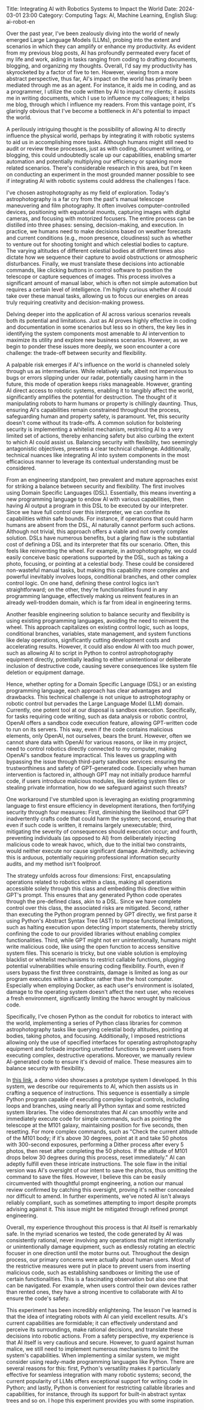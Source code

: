 Title: Integrating AI with Robotics Systems to Impact the World
Date: 2024-03-01 23:00
Category: Computing
Tags: AI, Machine Learning, English
Slug: ai-robot-en

Over the past year, I've been zealously diving into the world of newly emerged Large Language Models (LLMs), probing into the extent and scenarios in which they can amplify or enhance my productivity. As evident from my previous blog posts, AI has profoundly permeated every facet of my life and work, aiding in tasks ranging from coding to drafting documents, blogging, and organizing my thoughts. Overall, I'd say my productivity has skyrocketed by a factor of five to ten. However, viewing from a more abstract perspective, thus far, AI's impact on the world has primarily been mediated through me as an agent. For instance, it aids me in coding, and as a programmer, I utilize the code written by AI to impact my clients; it assists me in writing documents, which I use to influence my colleagues; it helps me blog, through which I influence my readers. From this vantage point, it's glaringly obvious that I've become a bottleneck in AI's potential to impact the world.

A perilously intriguing thought is the possibility of allowing AI to directly influence the physical world, perhaps by integrating it with robotic systems to aid us in accomplishing more tasks. Although humans might still need to audit or review these processes, just as with coding, document writing, or blogging, this could undoubtedly scale up our capabilities, enabling smarter automation and potentially multiplying our efficiency or sparking more related scenarios. There's considerable research in this area, but I'm keen on conducting an experiment in the most grounded manner possible to see if integrating AI with robotic systems could address the challenges I face.

I've chosen astrophotography as my field of exploration. Today's astrophotography is a far cry from the past's manual telescope maneuvering and film photography. It often involves computer-controlled devices, positioning with equatorial mounts, capturing images with digital cameras, and focusing with motorized focusers. The entire process can be distilled into three phases: sensing, decision-making, and execution. In practice, we humans need to make decisions based on weather forecasts and current conditions (e.g., moon presence, cloudiness) such as whether to venture out for shooting tonight and which celestial bodies to capture. The varying altitudes of different celestial bodies at different times also dictate how we sequence their capture to avoid obstructions or atmospheric disturbances. Finally, we must translate these decisions into actionable commands, like clicking buttons in control software to position the telescope or capture sequences of images. This process involves a significant amount of manual labor, which is often not simple automation but requires a certain level of intelligence. I'm highly curious whether AI could take over these manual tasks, allowing us to focus our energies on areas truly requiring creativity and decision-making prowess.

Delving deeper into the application of AI across various scenarios reveals both its potential and limitations. Just as AI proves highly effective in coding and documentation in some scenarios but less so in others, the key lies in identifying the system components most amenable to AI intervention to maximize its utility and explore new business scenarios. However, as we begin to ponder these issues more deeply, we soon encounter a core challenge: the trade-off between security and flexibility.

A palpable risk emerges if AI's influence on the world is channeled solely through us as intermediaries. While relatively safe, albeit not impervious to bugs or errors slipping under our radar, potentially causing harm in the future, this mode of operation keeps risks manageable. However, granting AI direct access to robotic systems, enabling it to tangibly affect the world, significantly amplifies the potential for destruction. The thought of it manipulating robots to harm humans or property is chillingly daunting. Thus, ensuring AI's capabilities remain constrained throughout the process, safeguarding human and property safety, is paramount. Yet, this security doesn't come without its trade-offs. A common solution for bolstering security is implementing a whitelist mechanism, restricting AI to a very limited set of actions, thereby enhancing safety but also curbing the extent to which AI could assist us. Balancing security with flexibility, two seemingly antagonistic objectives, presents a clear technical challenge. Additionally, technical nuances like integrating AI into system components in the most efficacious manner to leverage its contextual understanding must be considered.

From an engineering standpoint, two prevalent and mature approaches exist for striking a balance between security and flexibility. The first involves using Domain Specific Languages (DSL). Essentially, this means inventing a new programming language to endow AI with various capabilities, then having AI output a program in this DSL to be executed by our interpreter. Since we have full control over this interpreter, we can confine its capabilities within safe bounds. For instance, if operations that could harm humans are absent from the DSL, AI naturally cannot perform such actions. Although not trivial, this approach offers a viable and not overly complex solution. DSLs have numerous benefits, but a glaring flaw is the substantial cost of defining a DSL and its interpreter that fits our scenario. Often, this feels like reinventing the wheel. For example, in astrophotography, we could easily conceive basic operations supported by the DSL, such as taking a photo, focusing, or pointing at a celestial body. These could be considered non-wasteful manual tasks, but making this capability more complex and powerful inevitably involves loops, conditional branches, and other complex control logic. On one hand, defining these control logics isn't straightforward; on the other, they're functionalities found in any programming language, effectively making us reinvent features in an already well-trodden domain, which is far from ideal in engineering terms.

Another feasible engineering solution to balance security and flexibility is using existing programming languages, avoiding the need to reinvent the wheel. This approach capitalizes on existing control logic, such as loops, conditional branches, variables, state management, and system functions like delay operations, significantly cutting development costs and accelerating results. However, it could also endow AI with too much power, such as allowing AI to script in Python to control astrophotography equipment directly, potentially leading to either unintentional or deliberate inclusion of destructive code, causing severe consequences like system file deletion or equipment damage.

Hence, whether opting for a Domain Specific Language (DSL) or an existing programming language, each approach has clear advantages and drawbacks. This technical challenge is not unique to astrophotography or robotic control but pervades the Large Language Model (LLM) domain. Currently, one potent tool at our disposal is sandbox execution. Specifically, for tasks requiring code writing, such as data analysis or robotic control, OpenAI offers a sandbox code execution feature, allowing GPT-written code to run on its servers. This way, even if the code contains malicious elements, only OpenAI, not ourselves, bears the brunt. However, often we cannot share data with OpenAI for various reasons, or like in my project, need to control robotics directly connected to my computer, making OpenAI's sandbox feature impractical. This leaves us grappling with bypassing the issue through third-party sandbox services: ensuring the trustworthiness and safety of GPT-generated code. Especially when human intervention is factored in, although GPT may not initially produce harmful code, if users introduce malicious modules, like deleting system files or stealing private information, how do we safeguard against such threats?

One workaround I've stumbled upon is leveraging an existing programming language to first ensure efficiency in development iterations, then fortifying security through four measures: First, diminishing the likelihood that GPT inadvertently crafts code that could harm the system; second, ensuring that even if such code is written, it remains largely unexecutable; third, mitigating the severity of consequences should execution occur; and fourth, preventing individuals (as opposed to AI) from deliberately injecting malicious code to wreak havoc, which, due to the initial two constraints, would neither execute nor cause significant damage. Admittedly, achieving this is arduous, potentially requiring professional information security audits, and my method isn't foolproof.

The strategy unfolds across four dimensions: First, encapsulating operations related to robotics within a class, making all operations accessible solely through this class and embedding this directive within GPT's prompt. This ensures that any generated Python code operates through the pre-defined class, akin to a DSL. Since we have complete control over this class, the associated risks are mitigated. Second, rather than executing the Python program penned by GPT directly, we first parse it using Python's Abstract Syntax Tree (AST) to impose functional limitations, such as halting execution upon detecting import statements, thereby strictly confining the code to our provided libraries without enabling complex functionalities. Third, while GPT might not err unintentionally, humans might write malicious code, like using the open function to access sensitive system files. This scenario is tricky, but one viable solution is employing blacklist or whitelist mechanisms to restrict callable functions, plugging potential vulnerabilities while ensuring coding flexibility. Fourth, even if users bypass the first three constraints, damage is limited as long as our program executes within a sandbox rather than the host computer. Especially when employing Docker, as each user's environment is isolated, damage to the operating system doesn't affect the next user, who receives a fresh environment, significantly limiting the havoc wrought by malicious code.

Specifically, I've chosen Python as the conduit for robotics to interact with the world, implementing a series of Python class libraries for common astrophotography tasks like querying celestial body altitudes, pointing at bodies, taking photos, and focusing. Additionally, I imposed restrictions allowing only the use of specified interfaces for operating astrophotography equipment and forbade importing unvetted functions to prevent users from executing complex, destructive operations. Moreover, we manually review AI-generated code to ensure it's devoid of malice. These measures aim to balance security with flexibility.

In [this link](https://b23.tv/hIwNBha), a demo video showcases a prototype system I developed. In this system, we describe our requirements to AI, which then assists us in crafting a sequence of instructions. This sequence is essentially a simple Python program capable of executing complex logical controls, including loops and branches, using nearly all Python syntax and some restricted system libraries. The video demonstrates that AI can smoothly write and immediately execute code for simple commands, such as pointing the telescope at the M101 galaxy, maintaining position for five seconds, then resetting. For more complex commands, such as "Check the current altitude of the M101 body; if it's above 30 degrees, point at it and take 50 photos with 300-second exposures, performing a Dither process after every 5 photos, then reset after completing the 50 photos. If the altitude of M101 drops below 30 degrees during this process, reset immediately." AI can adeptly fulfill even these intricate instructions. The sole flaw in the initial version was AI's oversight of our intent to save the photos, thus omitting the command to save the files. However, I believe this can be easily circumvented with thoughtful prompt engineering, a notion our manual review confirmed by catching this oversight, proving it's neither concealed nor difficult to amend. In further experiments, we've noted AI isn't always reliably compliant, such as sometimes attempting to import despite prompts advising against it. This issue might be mitigated through refined prompt engineering.

Overall, my experience throughout this process is that AI itself is remarkably safe. In the myriad scenarios we tested, the code generated by AI was consistently rational, never involving any operations that might intentionally or unintentionally damage equipment, such as endlessly rotating an electric focuser in one direction until the motor burns out. Throughout the design process, our primary concerns were actually about human users. Most of the restrictive measures were put in place to prevent users from inserting malicious code, such as establishing sandboxes or limiting the use of certain functionalities. This is a fascinating observation but also one that can be navigated. For example, when users control their own devices rather than rented ones, they have a strong incentive to collaborate with AI to ensure the code's safety.

This experiment has been incredibly enlightening. The lesson I've learned is that the idea of integrating robots with AI can yield excellent results. AI's current capabilities are formidable; it can effectively understand and perceive its surroundings, make rational decisions, and translate these decisions into robotic actions. From a safety perspective, my experience is that AI itself is very cautious and secure. However, to guard against human malice, we still need to implement numerous mechanisms to limit the system's capabilities. When implementing a similar system, we might consider using ready-made programming languages like Python. There are several reasons for this: first, Python's versatility makes it particularly effective for seamless integration with many robotic systems; second, the current popularity of LLMs offers exceptional support for writing code in Python; and lastly, Python is convenient for restricting callable libraries and capabilities, for instance, through its support for built-in abstract syntax trees and so on. I hope this experiment provides you with some inspiration.